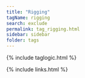 ```yaml
---
title: "Rigging"
tagName: rigging
search: exclude
permalink: tag_rigging.html
sidebar: sidebar
folder: tags
---
```

{% include taglogic.html %}

{% include links.html %}
